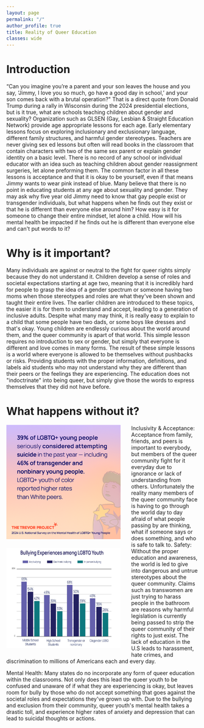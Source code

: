 ```yaml
---
layout: page
permalink: "/"
author_profile: true
title: Reality of Queer Education
classes: wide
---
```


# Introduction
“Can you imagine you’re a parent and your son leaves the house and you say, ‘Jimmy, I love you so much, go have a good day in school,’ and your son comes back with a brutal operation?" That is a direct quote from Donald Trump during a rally in Wisconsin during the 2024 presidential elections, but is it true, what are schools teaching children about gender and sexuality? 
	Organization such as GLSEN (Gay, Lesbian & Straight Education Network) provide age appropriate lessons for each age. Early elementary lessons focus on exploring inclusionary and exclusionary language, different family structures, and harmful gender stereotypes. Teachers are never giving sex ed lessons but often will read books in the classroom that contain characters with two of the same sex parent or explain gender identity on a basic level. There is no record of any school or individual educator with an idea such as teaching children about gender reassignment surgeries, let alone preforming them. The common factor in all these lessons is acceptance and that it is okay to be yourself, even if that means Jimmy wants to wear pink instead of blue. 
Many believe that there is no point in educating students at any age about sexuality and gender. They may ask why five year old Jimmy need to know that gay people exist or transgender individuals, but what happens when he finds out they exist or that he is different than everyone else around him? 	How easy is it for someone to change their entire mindset, let alone a child. How will his mental health be impacted if he finds out he is different than everyone else and can't put words to it?

# Why is it important? 
Many individuals are against or neutral to the fight for queer rights simply because they do not understand it. Children develop a sense of roles and societal expectations starting at age two, meaning that it is incredibly hard for people to grasp the idea of a gender spectrum or someone having two moms when those stereotypes and roles are what they've been shown and taught their entire lives. The earlier children are introduced to these topics, the easier it is for them to understand and accept, leading to a generation of inclusive adults. 
Despite what many may think, it is really easy to explain to a child that some people have two dads, or some boys like dresses and that's okay. Young children are endlessly curious about the world around them, and the queer community is apart of that world. This simple lesson requires no introduction to sex or gender, but simply that everyone is different and love comes in many forms. The result of these simple lessons is a world where everyone is allowed to be themselves without pushbacks or risks.
Providing students with the proper information, definitions, and labels aid students who may not understand why they are different than their peers or the feelings they are experiencing. The education does not "indoctrinate" into being queer, but simply give those the words to express themselves that they did not have before. 

# What happens without it?
<img src="images/TTP_2024_National_Survey_Keyfinding_01.png" style="float: left;width: 300px;margin-right:2em;margin-bottom:1em;">
Inclusivity & Acceptance: 
	Acceptance from family, friends, and peers is important to everybody, but members of the queer community fight for it everyday due to ignorance or lack of understanding from others. Unfortunately the reality many members of the queer community face is having to go through the world day to day afraid of what people passing by are thinking, what if someone says or does something, and who is safe to talk to. 

<img src="images/Screenshot_2025-05-07_100841.jpg" style="float: left;width: 300px;margin-right:2em;margin-bottom:1em;">
Safety: 
	Without the proper education and awareness, the world is led to give into dangerous and untrue stereotypes about the queer community. Claims such as transwomen are just trying to harass people in the bathroom are reasons why harmful legislation is currently being passed to strip the queer community of their rights to just exist. The lack of education in the U.S leads to harassment, hate crimes, and discrimination to millions of Americans each and every day. 

Mental Health: Many states do no incorporate any form of queer education within the classrooms. Not only does this lead the queer youth to be confused and unaware of if what they are experiencing is okay, but leaves room for bully by those who do not accept something that goes against the societal roles and expectations they've grown up with. Due to the bullying and exclusion from their community, queer youth's mental health takes a drastic toll, and experience higher rates of anxiety and depression that can lead to suicidal thoughts or actions.
